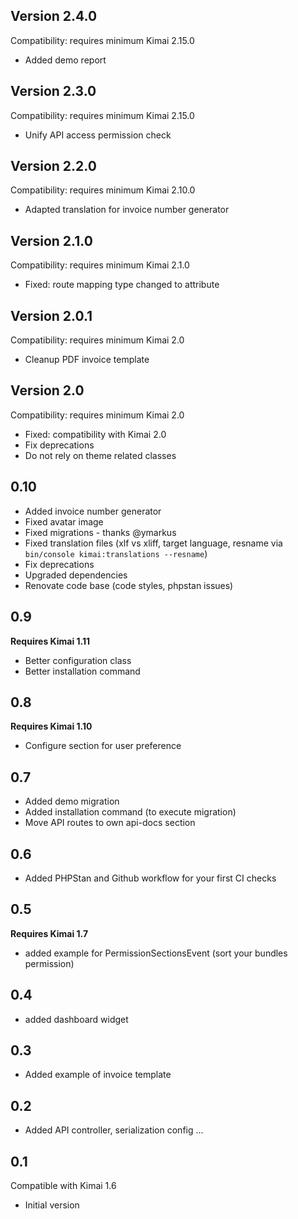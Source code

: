 ## Version 2.4.0

Compatibility: requires minimum Kimai 2.15.0

- Added demo report

## Version 2.3.0

Compatibility: requires minimum Kimai 2.15.0

- Unify API access permission check

## Version 2.2.0

Compatibility: requires minimum Kimai 2.10.0

- Adapted translation for invoice number generator

## Version 2.1.0

Compatibility: requires minimum Kimai 2.1.0

- Fixed: route mapping type changed to attribute

## Version 2.0.1

Compatibility: requires minimum Kimai 2.0

- Cleanup PDF invoice template

## Version 2.0

Compatibility: requires minimum Kimai 2.0

- Fixed: compatibility with Kimai 2.0
- Fix deprecations
- Do not rely on theme related classes

## 0.10

- Added invoice number generator
- Fixed avatar image 
- Fixed migrations - thanks @ymarkus
- Fixed translation files (xlf vs xliff, target language, resname via `bin/console kimai:translations --resname`)
- Fix deprecations
- Upgraded dependencies
- Renovate code base (code styles, phpstan issues)

## 0.9

**Requires Kimai 1.11**

- Better configuration class
- Better installation command

## 0.8

**Requires Kimai 1.10**

- Configure section for user preference

## 0.7

- Added demo migration
- Added installation command (to execute migration)
- Move API routes to own api-docs section

## 0.6

- Added PHPStan and Github workflow for your first CI checks

## 0.5
 
**Requires Kimai 1.7**

- added example for PermissionSectionsEvent (sort your bundles permission)

## 0.4 

- added dashboard widget

## 0.3 

- Added example of invoice template

## 0.2

- Added API controller, serialization config ...
 
## 0.1 

Compatible with Kimai 1.6

- Initial version
  
